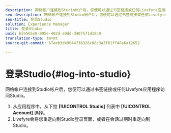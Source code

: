 ```yaml
---
description: 网络帐户连接到Studio帐户后，您便可以通过书签链接或任何Livefyre应用程序访问Studio。
seo-description: 网络帐户连接到Studio帐户后，您便可以通过书签链接或任何Livefyre应用程序访问Studio。
seo-title: 登录Studio
solution: Experience Manager
title: 登录Studio
uuid: b2e565c0-895e-402d-a9dd-d407571d18c9
translation-type: tm+mt
source-git-commit: 67aeb3de964473b326c88c3a3f81ff48a6a12652

---
```



# 登录Studio{#log-into-studio}

网络帐户连接到Studio帐户后，您便可以通过书签链接或任何Livefyre应用程序访问Studio。

1. 从应用程序中，从下拉 **[!UICONTROL Studio]** 列表中 **[!UICONTROL Account]** 选择。
1. Livefyre会将您重定向到Studio登录页面，或者在会话过期时重定向到Studio。
